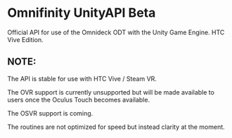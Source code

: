 # Omnifinity UnityAPI Beta #


Official API for use of the Omnideck ODT with the Unity Game Engine. HTC Vive Edition.    

## NOTE: ##
 
The API is stable for use with HTC Vive / Steam VR.   

The OVR support is currently unsupported but will be made available to users once the Oculus Touch becomes available.

The OSVR support is coming.

The routines are not optimized for speed but instead clarity at the moment.
    
